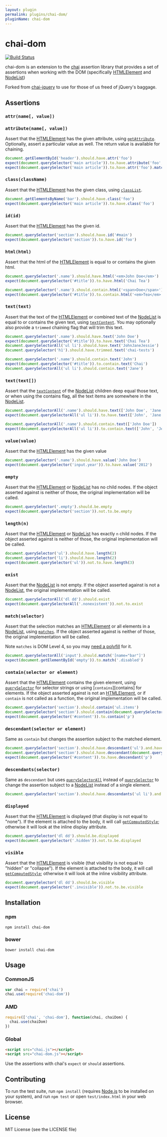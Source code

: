 ```yaml
---
layout: plugin
permalink: plugins/chai-dom/
pluginName: chai-dom
---
```


# chai-dom

[![Build Status](https://secure.travis-ci.org/nathanboktae/chai-dom.png)](http://travis-ci.org/nathanboktae/chai-dom)

chai-dom is an extension to the [chai](http://chaijs.com/) assertion library that
provides a set of assertions when working with the DOM (specifically [HTMLElement][] and [NodeList][])

Forked from [chai-jquery](https://github.com/chaijs/chai-jquery) to use for those of us freed of jQuery's baggage.

## Assertions

### `attr(name[, value])`
### `attribute(name[, value])`

Assert that the [HTMLElement][] has the given attribute, using [`getAttribute`](https://developer.mozilla.org/en-US/docs/Web/API/Element/getAttribute).
Optionally, assert a particular value as well. The return value is available for chaining.

```js
document.getElementById('header').should.have.attr('foo')
expect(document.querySelector('main article')).to.have.attribute('foo', 'bar')
expect(document.querySelector('main article')).to.have.attr('foo').match(/bar/)
```

### `class(className)`
Assert that the [HTMLElement][] has the given class, using [`classList`](https://developer.mozilla.org/en-US/docs/Web/API/Element/classList).

```js
document.getElementsByName('bar').should.have.class('foo')
expect(document.querySelector('main article')).to.have.class('foo')
```

### `id(id)`
Assert that the [HTMLElement][] has the given id.

```js
document.querySelector('section').should.have.id('#main')
expect(document.querySelector('section')).to.have.id('foo')
```

### `html(html)`
Assert that the html of the [HTMLElement][] is equal to or contains the given html.

```js
document.querySelector('.name').should.have.html('<em>John Doe</em>')
expect(document.querySelector('#title')).to.have.html('Chai Tea')
```
```js
document.querySelector('.name').should.contain.html('<span>Doe</span>')
expect(document.querySelector('#title')).to.contain.html('<em>Tea</em>')
```

### `text(text)`
Assert that the text of the [HTMLElement][] or combined text of the [NodeList][] is equal to or contains the given text, using [`textContent`][textContent]. You may optionally also provide a `trimmed` chaining flag that will trim this text.

```js
document.querySelector('.name').should.have.text('John Doe')
expect(document.querySelector('#title')).to.have.text('Chai Tea')
document.querySelectorAll('ul li').should.have.text('JohnJaneJessie')
document.querySelector('h1').should.have.trimmed.text('chai-tests')
```

```js
document.querySelector('.name').should.contain.text('John')
expect(document.querySelector('#title')).to.contain.text('Chai')
document.querySelectorAll('ul li').should.contain.text('Jane')
```

### `text(text[])`
Assert that the [`textContent`][textContent] of the [NodeList][] children deep equal those text, or when using the contains flag, all the text items are somewhere in the [NodeList][].

```js
document.querySelectorAll('.name').should.have.text(['John Doe', 'Jane'])
expect(document.querySelectorAll('ul li')).to.have.text(['John', 'Jane', 'Jessie'])
```

```js
document.querySelectorAll('.name').should.contain.text(['John Doe'])
expect(document.querySelectorAll('ul li')).to.contain.text(['John', 'Jessie'])
```

### `value(value)`
Assert that the [HTMLElement][] has the given value

```js
document.querySelector('.name').should.have.value('John Doe')
expect(document.querySelector('input.year')).to.have.value('2012')
```

### `empty`
Assert that the [HTMLElement][] or [NodeList][] has no child nodes. If the object asserted against is neither of those, the original implementation will be called.

```js
document.querySelector('.empty').should.be.empty
expect(document.querySelector('section')).not.to.be.empty
```

### `length(n)`
Assert that the [HTMLElement][] or [NodeList][] has exactly `n` child nodes. If the object asserted against is neither of those, the original implementation will be called.

```js
document.querySelector('ul').should.have.length(2)
document.querySelector('li').should.have.length(2)
expect(document.querySelector('ul')).not.to.have.length(3)
```

### `exist`
Assert that the [NodeList][] is not empty. If the object asserted
against is not a [NodeList][], the original implementation will be called.

```js
document.querySelectorAll('dl dd').should.exist
expect(document.querySelectorAll('.nonexistent')).not.to.exist
```

### `match(selector)`
Assert that the selection matches an [HTMLElement][] or all elements in a [NodeList][], using [`matches`](https://developer.mozilla.org/en-US/docs/Web/API/Element/matches). If the object asserted against is neither of those, the original implementation will be called.

Note `matches` is DOM Level 4, so you may [need a polyfill](https://github.com/WebReflection/dom4) for it.

```js
document.querySelectorAll('input').should.match('[name="bar"]')
expect(document.getElementById('empty')).to.match('.disabled')
```

### `contain(selector or element)`
Assert that the [HTMLElement][] contains the given element, using [`querySelector`][querySelector] for selector strings or using [`contains`][contains] for elements. If the object asserted against is not an [HTMLElement][], or if `contain` is not called as a function, the original
implementation will be called.

```js
document.querySelector('section').should.contain('ul.items')
document.querySelector('section').should.contain(document.querySelector('section div'))
expect(document.querySelector('#content')).to.contain('p')
```

### `descendant(selector or element)`
Same as `contain` but changes the assertion subject to the matched element.

```js
document.querySelector('section').should.have.descendant('ul').and.have.class('items')
document.querySelector('section').should.have.descendant(document.querySelector('section div'))
expect(document.querySelector('#content')).to.have.descendant('p')
```

### `descendants(selector)`
Same as `descendant` but uses [`querySelectorAll`][querySelectorAll] instead of [`querySelector`][querySelector] to change the assertion subject to a [NodeList][] instead of a single element.

```js
document.querySelector('section').should.have.descendants('ul li').and.have.length(3)
```

### `displayed`
Assert that the [HTMLElement][] is displayed (that display is not equal to "none"). If the element is attached to the body, it will call [`getComputedStyle`](https://developer.mozilla.org/en-US/docs/Web/API/Window/getComputedStyle); otherwise it will look at the inline display attribute.

```js
document.querySelector('dl dd').should.be.displayed
expect(document.querySelector('.hidden')).not.to.be.displayed
```

### `visible`
Assert that the [HTMLElement][] is visible (that visibility is not equal to "hidden" or "collapse"). If the element is attached to the body, it will call [`getComputedStyle`](https://developer.mozilla.org/en-US/docs/Web/API/Window/getComputedStyle); otherwise it will look at the inline visibility attribute.

```js
document.querySelector('dl dd').should.be.visible
expect(document.querySelector('.invisible')).not.to.be.visible
```

## Installation

### npm

```
npm install chai-dom
```

### bower

```
bower install chai-dom
```

## Usage

### CommonJS

```javascript
var chai = require('chai')
chai.use(require('chai-dom'))
```

### AMD

```javascript
require(['chai', 'chai-dom'], function(chai, chaiDom) {
  chai.use(chaiDom)
})
```

### Global

```html
<script src="chai.js"></script>
<script src="chai-dom.js"></script>
```

Use the assertions with chai's `expect` or `should` assertions.

## Contributing

To run the test suite, run `npm install` (requires
[Node.js](http://nodejs.org/) to be installed on your system), and run `npm test` or open
`test/index.html` in your web browser.

## License

MIT License (see the LICENSE file)

[HTMLElement]: https://developer.mozilla.org/en-US/docs/Web/API/HTMLElement
[NodeList]: https://developer.mozilla.org/en-US/docs/Web/API/NodeList
[textContent]: https://developer.mozilla.org/en-US/docs/Web/API/Node/textContent
[querySelector]: https://developer.mozilla.org/en-US/docs/Web/API/Element/querySelector
[querySelectorAll]: https://developer.mozilla.org/en-US/docs/Web/API/Element/querySelectorAll